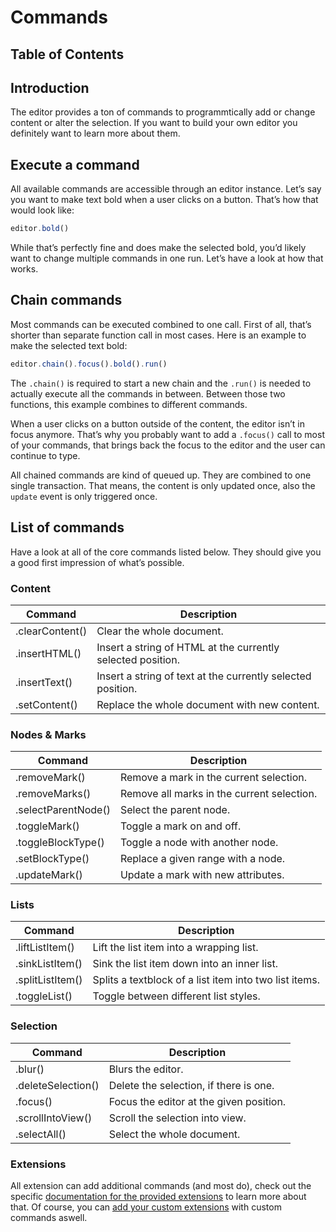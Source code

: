 # Commands

## Table of Contents

## Introduction
The editor provides a ton of commands to programmtically add or change content or alter the selection. If you want to build your own editor you definitely want to learn more about them.

## Execute a command
All available commands are accessible through an editor instance. Let’s say you want to make text bold when a user clicks on a button. That’s how that would look like:

```js
editor.bold()
```

While that’s perfectly fine and does make the selected bold, you’d likely want to change multiple commands in one run. Let’s have a look at how that works.

## Chain commands
Most commands can be executed combined to one call. First of all, that’s shorter than separate function call in most cases. Here is an example to make the selected text bold:

```js
editor.chain().focus().bold().run()
```

The `.chain()` is required to start a new chain and the `.run()` is needed to actually execute all the commands in between. Between those two functions, this example combines to different commands.

When a user clicks on a button outside of the content, the editor isn’t in focus anymore. That’s why you probably want to add a `.focus()` call to most of your commands, that brings back the focus to the editor and the user can continue to type.

All chained commands are kind of queued up. They are combined to one single transaction. That means, the content is only updated once, also the `update` event is only triggered once.

## List of commands
Have a look at all of the core commands listed below. They should give you a good first impression of what’s possible.

### Content
| Command         | Description                                                 |
| --------------- | ----------------------------------------------------------- |
| .clearContent() | Clear the whole document.                                   |
| .insertHTML()   | Insert a string of HTML at the currently selected position. |
| .insertText()   | Insert a string of text at the currently selected position. |
| .setContent()   | Replace the whole document with new content.                |

### Nodes & Marks
| Command             | Description                                            |
| ------------------- | ------------------------------------------------------ |
| .removeMark()       | Remove a mark in the current selection.                |
| .removeMarks()      | Remove all marks in the current selection.             |
| .selectParentNode() | Select the parent node.                                |
| .toggleMark()       | Toggle a mark on and off.                              |
| .toggleBlockType()  | Toggle a node with another node.                       |
| .setBlockType()     | Replace a given range with a node.                     |
| .updateMark()       | Update a mark with new attributes.                     |

### Lists
| Command             | Description                                            |
| ------------------- | ------------------------------------------------------ |
| .liftListItem()     | Lift the list item into a wrapping list.               |
| .sinkListItem()     | Sink the list item down into an inner list.            |
| .splitListItem()    | Splits a textblock of a list item into two list items. |
| .toggleList()       | Toggle between different list styles.                  |

### Selection
| Command            | Description                             |
| ------------------ | --------------------------------------- |
| .blur()            | Blurs the editor.                       |
| .deleteSelection() | Delete the selection, if there is one.  |
| .focus()           | Focus the editor at the given position. |
| .scrollIntoView()  | Scroll the selection into view.         |
| .selectAll()       | Select the whole document.              |

### Extensions
All extension can add additional commands (and most do), check out the specific [documentation for the provided extensions](/api/extensions) to learn more about that. Of course, you can [add your custom extensions](/guide/custom-extensions) with custom commands aswell.
